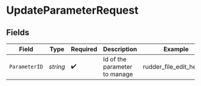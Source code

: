 # UpdateParameterRequest


## Fields

| Field                         | Type                          | Required                      | Description                   | Example                       |
| ----------------------------- | ----------------------------- | ----------------------------- | ----------------------------- | ----------------------------- |
| `ParameterID`                 | *string*                      | :heavy_check_mark:            | Id of the parameter to manage | rudder_file_edit_header       |